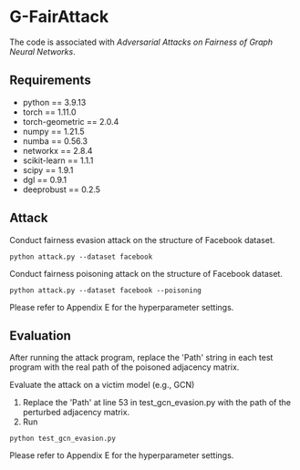 # G-FairAttack

The code is associated with *Adversarial Attacks on Fairness of Graph Neural Networks*.

## Requirements

- python == 3.9.13
- torch == 1.11.0
- torch-geometric == 2.0.4
- numpy == 1.21.5
- numba == 0.56.3
- networkx == 2.8.4
- scikit-learn == 1.1.1
- scipy == 1.9.1
- dgl == 0.9.1
- deeprobust == 0.2.5

## Attack
Conduct fairness evasion attack on the structure of Facebook dataset.
```
python attack.py --dataset facebook
```
Conduct fairness poisoning attack on the structure of Facebook dataset.
```
python attack.py --dataset facebook --poisoning
```
Please refer to Appendix E for the hyperparameter settings.

## Evaluation
After running the attack program, replace the 'Path' string in each test program with the real path of the poisoned adjacency matrix.

Evaluate the attack on a victim model (e.g., GCN)

1. Replace the 'Path' at line 53 in test_gcn_evasion.py with the path of the perturbed adjacency matrix.
2. Run
```
python test_gcn_evasion.py
```
Please refer to Appendix E for the hyperparameter settings.
